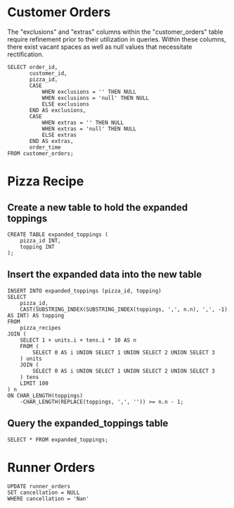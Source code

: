 # Customer Orders

The "exclusions" and "extras" columns within the "customer_orders" table require refinement prior to their utilization in queries. Within these columns, there exist vacant spaces as well as null values that necessitate rectification.

```
SELECT order_id,
       customer_id,
       pizza_id,
       CASE
           WHEN exclusions = '' THEN NULL
           WHEN exclusions = 'null' THEN NULL
           ELSE exclusions
       END AS exclusions,
       CASE
           WHEN extras = '' THEN NULL
           WHEN extras = 'null' THEN NULL
           ELSE extras
       END AS extras,
       order_time
FROM customer_orders;
```



# Pizza Recipe

## Create a new table to hold the expanded toppings
```
CREATE TABLE expanded_toppings (
    pizza_id INT,
    topping INT
);
```

## Insert the expanded data into the new table
```
INSERT INTO expanded_toppings (pizza_id, topping)
SELECT
    pizza_id,
    CAST(SUBSTRING_INDEX(SUBSTRING_INDEX(toppings, ',', n.n), ',', -1) AS INT) AS topping
FROM
    pizza_recipes
JOIN (
    SELECT 1 + units.i + tens.i * 10 AS n
    FROM (
        SELECT 0 AS i UNION SELECT 1 UNION SELECT 2 UNION SELECT 3
    ) units
    JOIN (
        SELECT 0 AS i UNION SELECT 1 UNION SELECT 2 UNION SELECT 3
    ) tens
    LIMIT 100
) n
ON CHAR_LENGTH(toppings)
    -CHAR_LENGTH(REPLACE(toppings, ',', '')) >= n.n - 1;

```

## Query the expanded_toppings table
```
SELECT * FROM expanded_toppings;
```

# Runner Orders

```
UPDATE runner_orders
SET cancellation = NULL
WHERE cancellation = 'Nan'
```